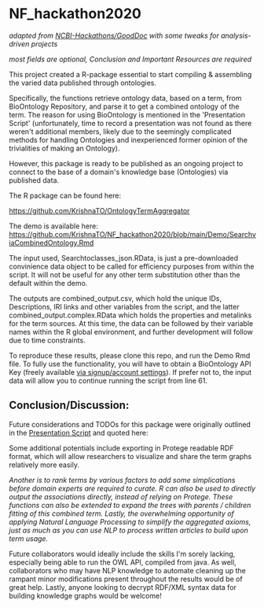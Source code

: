 # NF_hackathon2020

*adapted from [NCBI-Hackathons/GoodDoc](https://github.com/NCBI-Hackathons/GoodDoc) with some tweaks for analysis-driven projects*

*most fields are optional, Conclusion and Important Resources are required*

This project created a R-package essential to start compiling & assembling the varied data published through ontologies.

Specifically, the functions retrieve ontology data, based on a term, from BioOntology Repository, and parse it to get a combined ontology of the term. The reason for using BioOntology is mentioned in the 'Presentation Script' (unfortunately, time to record a presentation was not found as there weren't additional members, likely due to the seemingly complicated methods for handling Ontologies and inexperienced former opinion of the trivialities of making an Ontology). 

However, this package is ready to be published as an ongoing project to connect to the base of a domain's knowledge base (Ontologies) via published data.

The R package can be found here: 

https://github.com/KrishnaTO/OntologyTermAggregator


The demo is available here: https://github.com/KrishnaTO/NF_hackathon2020/blob/main/Demo/SearchviaCombinedOntology.Rmd

The input used, Searchtoclasses_json.RData, is just a pre-downloaded convinience data object to be called for efficiency purposes from within the script. It will not be useful for any other term substitution other than the default within the demo.

The outputs are combined_output.csv, which hold the unique IDs, Descriptions, IRI links and other variables from the script, and the latter combined_output.complex.RData which holds the properties and metalinks for the term sources. At this time, the data can be followed by their variable names within the R global environment, and further development will follow due to time constraints.

To reproduce these results, please clone this repo, and run the Demo Rmd file. To fully use the functionality, you will have to obtain a BioOntology API Key (freely available [via signup/account settings](https://bioportal.bioontology.org/account)). If prefer not to, the input data will allow you to continue running the script from line 61. 

## Conclusion/Discussion: 

Future considerations and TODOs for this package were originally outlined in the [Presentation Script](https://github.com/KrishnaTO/NF_hackathon2020/blob/main/Presentation%20Script) and quoted here:

Some additional potentials include exporting in Protege readable RDF format, which will allow researchers to visualize and share the term graphs relatively more easily.

*Another is to rank terms by various factors to add some simplications before domain experts are required to curate.
R can also be used to directly output the associations directly, instead of relying on Protege.
These functions can also be extended to expand the trees with parents / children fitting of this combined term.
Lastly, the overwhelming opportunity of applying Natural Language Processing to simplify the aggregated axioms, just as much as you can use NLP to process written articles to build upon term usage.*

Future collaborators would ideally include the skills I'm sorely lacking, especially being able to run the OWL API, compiled from java. As well, collaborators who may have NLP knowledge to automate cleaning up the rampant minor modifications present throughout the results would be of great help. Lastly, anyone looking to decrypt RDF/XML syntax data for building knowledge graphs would be welcome!
